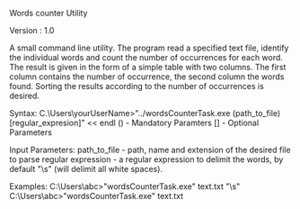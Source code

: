 Words counter Utility

Version : 1.0

A small command line utility. 
The program read a specified text file, identify the individual
words and count the number of occurrences for each word.
The result is given in the form of a simple table with two columns.
The first column contains the number of occurrence, the second column the words found.
Sorting the results according to the number of occurrences is desired.

Syntax:
C.\Users\yourUserName>"../wordsCounterTask.exe (path_to_file) [regular_expresion]" << endl
() - Mandatory Paramters
[] - Optional Parameters

Input Parameters:
    path_to_file - path, name and extension of the desired file to parse
    regular expression - a regular expression to delimit the words, by default "\s" (will delimit all white spaces).

Examples:
    C:\Users\abc>"wordsCounterTask.exe" text.txt "\s" 
	  C:\Users\abc>"wordsCounterTask.exe" text.txt
